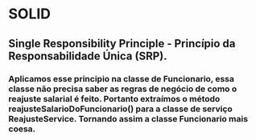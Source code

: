 # SOLID

## Single Responsibility Principle - Princípio da  Responsabilidade Única (SRP).

### Aplicamos esse principio na classe de Funcionario, essa classe não precisa saber as regras de negócio de como o reajuste salarial  é feito. Portanto extraímos o método reajusteSalarioDoFuncionario() para a classe de serviço ReajusteService. Tornando assim a classe Funcionario mais coesa. 













